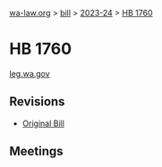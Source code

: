 [wa-law.org](/) > [bill](/bill/) > [2023-24](/bill/2023-24/) > [HB 1760](/bill/2023-24/hb/1760/)

# HB 1760
[leg.wa.gov](https://app.leg.wa.gov/billsummary?BillNumber=1760&Year=2023&Initiative=false)

## Revisions
* [Original Bill](1/)

## Meetings